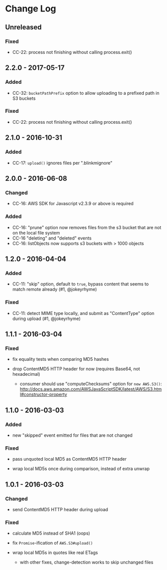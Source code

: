 # Change Log

## Unreleased

### Fixed

-   CC-22: process not finishing without calling process.exit()


## 2.2.0 - 2017-05-17

### Added

-   CC-32: `bucketPathPrefix` option to allow uploading to a prefixed path in S3 buckets

### Fixed

-   CC-22: process not finishing without calling process.exit()


## 2.1.0 - 2016-10-31


### Added

- CC-17: `upload()` ignores files per ".blinkmignore"


## 2.0.0 - 2016-06-08


### Changed

- CC-16: AWS SDK for Javascript v2.3.9 or above is required


### Added

- CC-16: "prune" option now removes files from the s3 bucket that are not on the local file system
- CC-16 "deleting" and "deleted" events
- CC-16: listObjects now supports s3 buckets with > 1000 objects


## 1.2.0 - 2016-04-04


### Added

- CC-11: "skip" option, default to `true`, bypass content that seems to match remote already (#1, @jokeyrhyme)


### Fixed

- CC-11: detect MIME type locally, and submit as "ContentType" option during upload (#1, @jokeyrhyme)


## 1.1.1 - 2016-03-04


### Fixed

- fix equality tests when comparing MD5 hashes

- drop ContentMD5 HTTP header for now (requires Base64, not hexadecimal)

    - consumer should use "computeChecksums" option for `new AWS.S3()`: http://docs.aws.amazon.com/AWSJavaScriptSDK/latest/AWS/S3.html#constructor-property


## 1.1.0 - 2016-03-03


### Added

- new "skipped" event emitted for files that are not changed


### Fixed

- pass unquoted local MD5 as ContentMD5 HTTP header

- wrap local MD5s once during comparison, instead of extra unwrap


## 1.0.1 - 2016-03-03


### Changed

- send ContentMD5 HTTP header during upload


### Fixed

- calculate MD5 instead of SHA1 (oops)

- fix `Promise`-ification of `AWS.S3#upload()`

- wrap local MD5s in quotes like real ETags

    - with other fixes, change-detection works to skip unchanged files
